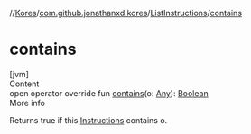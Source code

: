 //[Kores](../../index.md)/[com.github.jonathanxd.kores](../index.md)/[ListInstructions](index.md)/[contains](contains.md)



# contains  
[jvm]  
Content  
open operator override fun [contains](contains.md)(o: [Any](https://kotlinlang.org/api/latest/jvm/stdlib/kotlin/-any/index.html)): [Boolean](https://kotlinlang.org/api/latest/jvm/stdlib/kotlin/-boolean/index.html)  
More info  


Returns true if this [Instructions](../-instructions/index.md) contains o.

  




